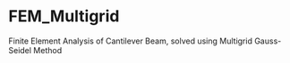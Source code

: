 # FEM_Multigrid
Finite Element Analysis of Cantilever Beam, solved using Multigrid Gauss-Seidel Method

